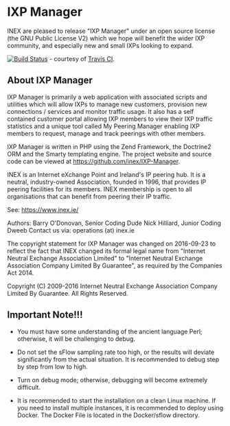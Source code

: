 # IXP Manager

INEX are pleased to release "IXP Manager" under an open source license (the
GNU Public License V2) which we hope will benefit the wider IXP community,
and especially new and small IXPs looking to expand.

[![Build Status](https://travis-ci.org/inex/IXP-Manager.png?branch=master)](https://travis-ci.org/inex/IXP-Manager) - courtesy of [Travis CI](https://travis-ci.org/inex/IXP-Manager).


## About IXP Manager

IXP Manager is primarily a web application with associated scripts and
utilities which will allow IXPs to manage new customers, provision new
connections / services and monitor traffic usage. It also has a self
contained customer portal allowing IXP members to view their IXP traffic
statistics and a unique tool called My Peering Manager enabling IXP
members to request, manage and track peerings with other members.

IXP Manager is written in PHP using the Zend Framework, the Doctrine2 ORM
and the Smarty templating engine. The project website and source code
can be viewed at https://github.com/inex/IXP-Manager.

INEX is an Internet eXchange Point and Ireland's IP peering hub. It is a 
neutral, industry-owned Association, founded in 1996, that provides IP 
peering facilities for its members. INEX membership is open to all 
organisations that can benefit from peering their IP traffic.

See: https://www.inex.ie/

Authors:
  Barry O'Donovan, Senior Coding Dude
  Nick Hilliard, Junior Coding Dweeb
  Contact us via: operations (at) inex.ie

The copyright statement for IXP Manager was changed on 2016-09-23 to reflect
the fact that INEX changed its formal legal name from "Internet Neutral
Exchange Association Limited" to "Internet Neutral Exchange Association
Company Limited By Guarantee", as required by the Companies Act 2014.

Copyright (C) 2009-2016 Internet Neutral Exchange Association Company Limited By Guarantee.
All Rights Reserved.

 
## Important Note!!!

- You must have some understanding of the ancient language Perl; otherwise, it will be challenging to debug.

-  Do not set the sFlow sampling rate too high, or the results will deviate significantly from the actual situation. It is recommended to debug step by step from low to high.

-  Turn on debug mode; otherwise, debugging will become extremely difficult.

-  It is recommended to start the installation on a clean Linux machine. If you need to install multiple instances, it is recommended to deploy using Docker. The Docker File is located in the Docker/sflow directory.
